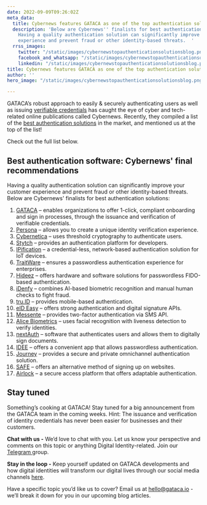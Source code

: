 ```yaml
---
date: 2022-09-09T09:26:02Z
meta_data:
  title: Cybernews features GATACA as one of the top authentication solutions
  description: 'Below are Cybernews'' finalists for best authentication solutions.
    Having a quality authentication solution can significantly improve your customer
    experience and prevent fraud or other identity-based threats.  '
  rrss_images:
    twitter: "/static/images/cybernewstopauthenticationsolutionsblog.png"
    facebook_and_whatsapp: "/static/images/cybernewstopauthenticationsolutionsblog.png"
    linkedin: "/static/images/cybernewstopauthenticationsolutionsblog.png"
title: Cybernews features GATACA as one of the top authentication solutions
author: ''
hero_image: "/static/images/cybernewstopauthenticationsolutionsblog.png"

---
```

GATACA’s robust approach to easily & securely authenticating users as well as issuing [verifiable credentials](https://gataca.io/blog/self-sovereign-identity-ssi-101-decentralized-identifiers-dids-verifiable-credentials-vcs "https://gataca.io/blog/self-sovereign-identity-ssi-101-decentralized-identifiers-dids-verifiable-credentials-vcs") has caught the eye of cyber and tech-related online publications called Cybernews. Recently, they compiled a list of the [best authentication solutions](https://cybernews.com/resources/best-authentication-solutions/ "https://cybernews.com/resources/best-authentication-solutions/") in the market, and mentioned us at the top of the list!

Check out the full list below.

## Best authentication software: Cybernews' final recommendations

Having a quality authentication solution can significantly improve your customer experience and prevent fraud or other identity-based threats. Below are Cybernews' finalists for best authentication solutions:

 1. [GATACA](https://cybernews.com/resources/best-authentication-solutions/#gataca "https://cybernews.com/resources/best-authentication-solutions/#gataca") – enables organizations to offer 1-click, compliant onboarding and sign in processes, through the issuance and verification of verifiable credentials.
 2. [Persona](https://cybernews.com/resources/best-authentication-solutions/#Persona "https://cybernews.com/resources/best-authentication-solutions/#Persona") – allows you to create a unique identity verification experience.
 3. [Cybernetica](https://cybernews.com/resources/best-authentication-solutions/#cybernetica "https://cybernews.com/resources/best-authentication-solutions/#cybernetica") – uses threshold cryptography to authenticate users.
 4. [Stytch](https://cybernews.com/resources/best-authentication-solutions/#Stytch "https://cybernews.com/resources/best-authentication-solutions/#Stytch") – provides an authentication platform for developers.
 5. [IPification](https://cybernews.com/resources/best-authentication-solutions/#IPification "https://cybernews.com/resources/best-authentication-solutions/#IPification") – a credential-less, network-based authentication solution for IoT devices.
 6. [TraitWare](https://cybernews.com/resources/best-authentication-solutions/#traitware "https://cybernews.com/resources/best-authentication-solutions/#traitware") – ensures a passwordless authentication experience for enterprises.
 7. [Hideez](https://cybernews.com/resources/best-authentication-solutions/#hideez "https://cybernews.com/resources/best-authentication-solutions/#hideez") – offers hardware and software solutions for passwordless FIDO-based authentication.
 8. [iDenfy](https://cybernews.com/resources/best-authentication-solutions/#idenfy "https://cybernews.com/resources/best-authentication-solutions/#idenfy") – combines AI-based biometric recognition and manual human checks to fight fraud.
 9. [tru.ID](https://cybernews.com/resources/best-authentication-solutions/#truid "https://cybernews.com/resources/best-authentication-solutions/#truid") – provides mobile-based authentication.
10. [eID Easy](https://cybernews.com/resources/best-authentication-solutions/#eid-easy "https://cybernews.com/resources/best-authentication-solutions/#eid-easy") – offers strong authentication and digital signature APIs.
11. [Messente](https://cybernews.com/resources/best-authentication-solutions/#messente "https://cybernews.com/resources/best-authentication-solutions/#messente") – provides two-factor authentication via SMS API.
12. [Alice Biometrics](https://cybernews.com/resources/best-authentication-solutions/#alice-biometrics "https://cybernews.com/resources/best-authentication-solutions/#alice-biometrics") – uses facial recognition with liveness detection to verify identities.
13. [nextAuth](https://cybernews.com/resources/best-authentication-solutions/#nextauth "https://cybernews.com/resources/best-authentication-solutions/#nextauth") – software that authenticates users and allows them to digitally sign documents.
14. [IDEE](https://cybernews.com/resources/best-authentication-solutions/#idee "https://cybernews.com/resources/best-authentication-solutions/#idee") – offers a convenient app that allows passwordless authentication.
15. [Journey](https://cybernews.com/resources/best-authentication-solutions/#journey "https://cybernews.com/resources/best-authentication-solutions/#journey") – provides a secure and private omnichannel authentication solution.
16. [SAFE](https://cybernews.com/resources/best-authentication-solutions/#safe "https://cybernews.com/resources/best-authentication-solutions/#safe") – offers an alternative method of signing up on websites.
17. [Airlock](https://cybernews.com/resources/best-authentication-solutions/#airlock "https://cybernews.com/resources/best-authentication-solutions/#airlock") – a secure access platform that offers adaptable authentication.

## Stay tuned

Something’s cooking at GATACA! Stay tuned for a big announcement from the GATACA team in the coming weeks. Hint: The issuance and verification of identity credentials has never been easier for businesses and their customers.

**Chat with us -** We’d love to chat with you. Let us know your perspective and comments on this topic or anything Digital Identity-related. Join our [Telegram ](https://t.me/digitalidentityinsights "https://t.me/digitalidentityinsights")group.

**Stay in the loop -** Keep yourself updated on GATACA developments and how digital identities will transform our digital lives through our social media channels [here](https://gataca.io/insights/decentralized-finance-self-sovereign-identity-a-tale-of-decentralization-a-new-paradigm-of-trust "https://gataca.io/insights/decentralized-finance-self-sovereign-identity-a-tale-of-decentralization-a-new-paradigm-of-trust").

Have a specific topic you’d like us to cover? Email us at [hello@gataca.io](mailto:hello@gataca.io "mailto:hello@gataca.io") - we’ll break it down for you in our upcoming blog articles.